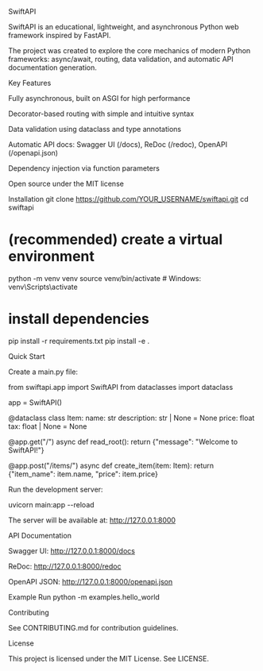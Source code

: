 SwiftAPI

SwiftAPI is an educational, lightweight, and asynchronous Python web framework inspired by FastAPI.

The project was created to explore the core mechanics of modern Python frameworks: async/await, routing, data validation, and automatic API documentation generation.

Key Features

Fully asynchronous, built on ASGI for high performance

Decorator-based routing with simple and intuitive syntax

Data validation using dataclass and type annotations

Automatic API docs: Swagger UI (/docs), ReDoc (/redoc), OpenAPI (/openapi.json)

Dependency injection via function parameters

Open source under the MIT license

Installation
git clone https://github.com/YOUR_USERNAME/swiftapi.git
cd swiftapi

# (recommended) create a virtual environment
python -m venv venv
source venv/bin/activate   # Windows: venv\Scripts\activate

# install dependencies
pip install -r requirements.txt
pip install -e .

Quick Start

Create a main.py file:

from swiftapi.app import SwiftAPI
from dataclasses import dataclass

app = SwiftAPI()

@dataclass
class Item:
    name: str
    description: str | None = None
    price: float
    tax: float | None = None

@app.get("/")
async def read_root():
    return {"message": "Welcome to SwiftAPI!"}

@app.post("/items/")
async def create_item(item: Item):
    return {"item_name": item.name, "price": item.price}


Run the development server:

uvicorn main:app --reload


The server will be available at:
http://127.0.0.1:8000

API Documentation

Swagger UI: http://127.0.0.1:8000/docs

ReDoc: http://127.0.0.1:8000/redoc

OpenAPI JSON: http://127.0.0.1:8000/openapi.json

Example Run
python -m examples.hello_world

Contributing

See CONTRIBUTING.md
 for contribution guidelines.

License

This project is licensed under the MIT License. See LICENSE.

